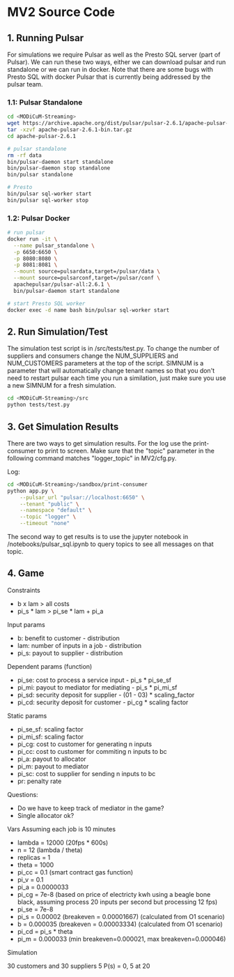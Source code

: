 # MV2 Source Code

## 1. Running Pulsar

For simulations we require Pulsar as well as the Presto SQL server (part of Pulsar). We can run these
two ways, either we can download pulsar and run standalone or we can run in docker. Note that 
there are some bugs with Presto SQL with docker Pulsar that is currently being addressed by
the pulsar team.

### 1.1: Pulsar Standalone 
```bash
cd <MODiCuM-Streaming>
wget https://archive.apache.org/dist/pulsar/pulsar-2.6.1/apache-pulsar-2.6.1-bin.tar.gz
tar -xzvf apache-pulsar-2.6.1-bin.tar.gz
cd apache-pulsar-2.6.1

# pulsar standalone
rm -rf data
bin/pulsar-daemon start standalone
bin/pulsar-daemon stop standalone
bin/pulsar standalone

# Presto
bin/pulsar sql-worker start
bin/pulsar sql-worker stop
```

### 1.2: Pulsar Docker
```bash
# run pulsar
docker run -it \
  --name pulsar_standalone \
  -p 6650:6650 \
  -p 8080:8080 \
  -p 8081:8081 \
  --mount source=pulsardata,target=/pulsar/data \
  --mount source=pulsarconf,target=/pulsar/conf \
  apachepulsar/pulsar-all:2.6.1 \
  bin/pulsar-daemon start standalone

# start Presto SQL worker
docker exec -d name bash bin/pulsar sql-worker start
```

## 2. Run Simulation/Test

The simulation test script is in <MODiCuM-Streaming>/src/tests/test.py. To change the number of 
suppliers and consumers change the NUM_SUPPLIERS and NUM_CUSTOMERS parameters at the top of the script.
SIMNUM is a parameter that will automatically change tenant names so that you don't need to restart
pulsar each time you run a similation, just make sure you use a new SIMNUM for a fresh simulation.

```bash
cd <MODiCuM-Streaming>/src
python tests/test.py
```

## 3. Get Simulation Results

There are two ways to get simulation results. For the log use the print-consumer to print to screen.
Make sure that the "topic" parameter in the following command matches "logger_topic" in MV2/cfg.py.

Log:
```bash
cd <MODiCuM-Streaming>/sandbox/print-consumer
python app.py \
    --pulsar_url "pulsar://localhost:6650" \
    --tenant "public" \
    --namespace "default" \
    --topic "logger" \
    --timeout "none"
```

The second way to get results is to use the jupyter notebook in <MODiCuM-Streaming>/notebooks/pulsar_sql.ipynb
to query topics to see all messages on that topic.


## 4. Game

Constraints
* b x lam > all costs
* pi_s * lam > pi_se * lam + pi_a

Input params
* b: benefit to customer - distribution
* lam: number of inputs in a job - distribution
* pi_s: payout to supplier - distribution 

Dependent params (function)
* pi_se: cost to process a service input - pi_s * pi_se_sf
* pi_mi: payout to mediator for mediating - pi_s * pi_mi_sf
* pi_sd: security deposit for supplier - (01 - 03) * scaling_factor
* pi_cd: security deposit for customer - pi_cg * scaling factor

Static params
* pi_se_sf: scaling factor 
* pi_mi_sf: scaling factor
* pi_cg: cost to customer for generating n inputs
* pi_cc: cost to customer for commiting n inputs to bc
* pi_a: payout to allocator
* pi_m: payout to mediator
* pi_sc: cost to supplier for sending n inputs to bc
* pr: penalty rate

Questions:

* Do we have to keep track of mediator in the game?
* Single allocator ok?


Vars
Assuming each job is 10 minutes

* lambda = 12000 (20fps * 600s)
* n = 12 (lambda / theta)
* replicas = 1
* theta = 1000
* pi_cc = 0.1 (smart contract gas function)
* pi_v = 0.1
* pi_a = 0.0000033
* pi_cg = 7e-8 (based on price of electricty kwh using a beagle bone black, assuming process 20 inputs per second but processing 12 fps)
* pi_se = 7e-8
* pi_s = 0.00002 (breakeven = 0.00001667) (calculated from O1 scenario)
* b = 0.000035 (breakeven = 0.00003334) (calculated from O1 scenario)
* pi_cd = pi_s * theta
* pi_m = 0.000033 (min breakeven=0.000021, max breakeven=0.000046)

Simulation

30 customers and 30 suppliers
5 P(s) = 0, 5 at 20


